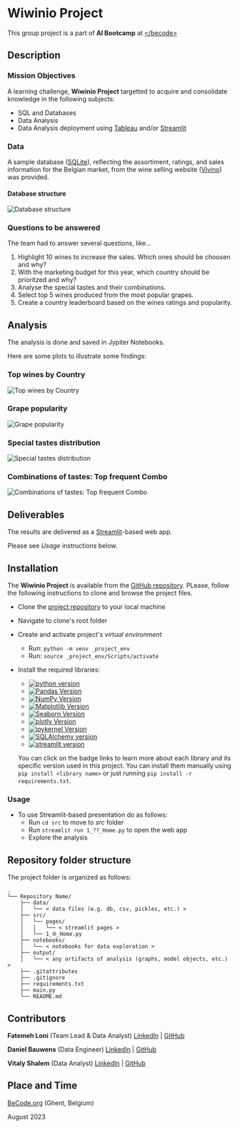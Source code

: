 # Wiwinio Project

This group project is a part of **AI Bootcamp** at [<\/becode>](https://becode.org/)

 
## Description

### Mission Objectives

A learning challenge, **Wiwinio Project** targetted to acquire and consolidate knowledge in the following subjects:

- SQL and Databases
- Data Analysis
- Data Analysis deployment using [Tableau](https://www.tableau.com) and/or [Streamlit](https://streamlit.io/)


### Data

A sample database ([SQLite](https://www.sqlite.org/index.html)), reflecting the assortiment, ratings, and sales information for the Belgian market, from the wine selling website ([Vivino](https://www.vivino.com/BE/en/)) was provided.

#### Database structure

![Database structure](data/chart/vivino_db_diagram_horizontal.png)


### Questions to be answered

The team had to answer several questions, like...

1. Highlight 10 wines to increase the sales. Which ones should be choosen and why?
2. With the marketing budget for this year, which country should be prioritzed and why?
3. Analyse the special tastes and their combinations.
4. Select top 5 wines produced from the most popular grapes.
5. Create a country leaderboard based on the wines ratings and popularity.


## Analysis

The analysis is done and saved in Jypiter Notebooks.

Here are some plots to illustrate some findings:

### Top wines by Country

![Top wines by Country](output/question_2_c.png)


### Grape popularity

![Grape popularity](output/question_4_a.png)


### Special tastes distribution

![Special tastes distribution](output/question_3_b.png)


### Combinations of tastes: Top frequent Combo

![Combinations of tastes: Top frequent Combo](output/question_3_a.png)


## Deliverables

The results are delivered as a [Streamlit](https://streamlit.io/)-based web app.

Please see *Usage* instructions below.


## Installation

The **Wiwinio Project** is available from the [GitHub repository](https://github.com/danielbauwens/Wiwinio-Project). PLease, follow the following instructions to clone and browse the project files.

- Clone the [project repository](https://github.com/danielbauwens/Wiwinio-Project.git) to your local machine
- Navigate to clone's root folder
- Create and activate project's *virtual environment*
    - Run: `python -m venv _project_env`
    - Run: `source _project_env/Scripts/activate`
- Install the required libraries:
    - [![python version](https://img.shields.io/badge/python-3.x-blue)](https://python.org)
    - [![Pandas Version](https://img.shields.io/badge/pandas-2.0.3-green)](https://pandas.pydata.org/)
    - [![NumPy Version](https://img.shields.io/badge/numpy-1.24.3-orange)](https://numpy.org/)
    - [![Matplotlib Version](https://img.shields.io/badge/Matplotlib-3.7.1-red)](https://matplotlib.org/)
    - [![Seaborn Version](https://img.shields.io/badge/seaborn-0.12.2-yellow)](https://seaborn.pydata.org/)
    - [![plotly Version](https://img.shields.io/badge/plotly-5.15.0-black)](https://plotly.com/)
    - [![ipykernel Version](https://img.shields.io/badge/ipykernel-6.23.1-grey)](https://pypi.org/project/ipykernel/)
    - [![SQLAlchemy version](https://img.shields.io/badge/SQLAlchemy-2.0.20-darkred)](https://www.sqlalchemy.org/)
    - [![streamlit version](https://img.shields.io/badge/streamlit-1.26.0-darkgreen)](https://streamlit.io/)

    You can click on the badge links to learn more about each library and its specific version used in this project.
    You can install them manually using `pip install <library name>` or just running `pip install -r requirements.txt`.


### Usage

- To use Streamlit-based presentation do as follows:
    - Run `cd src` to move to *src* folder
    - Run `streamlit run 1_??_Home.py` to open the web app
    - Explore the analysis


## Repository folder structure

The project folder is organized as follows:

```
.
└── Repository Name/
    ├── data/
    │   └── < data files (e.g. db, csv, pickles, etc.) >
    ├── src/
    │   └── pages/
    │   │   └── < streamlit pages > 
    │   └── 1_🌐_Home.py
    ├── notebooks/
    │   └── < notebooks for data exploration >
    ├── output/
    │   └── < any artifacts of analysis (graphs, model objects, etc.) >
    ├── .gitattributes
    ├── .gitignore
    ├── requirements.txt
    ├── main.py
    └── README.md

```

## Contributors

**Fatemeh Loni** (Team Lead & Data Analyst) [LinkedIn](https://www.linkedin.com/in/fatemeh-loni-3b4960226/) | [GitHub](https://github.com/Finol12)


**Daniel Bauwens** (Data Engineer) [LinkedIn](https://www.linkedin.com/in/daniel-bauwens-5515a8256/) | [GitHub](https://github.com/danielbauwens)


**Vitaly Shalem** (Data Analyst) [LinkedIn](https://www.linkedin.com/in/vitaly-shalem-26aab265/) | [GitHub](https://github.com/vitaly-shalem)


## Place and Time

[BeCode.org](https://becode.org/) (Ghent, Belgium)

August 2023
